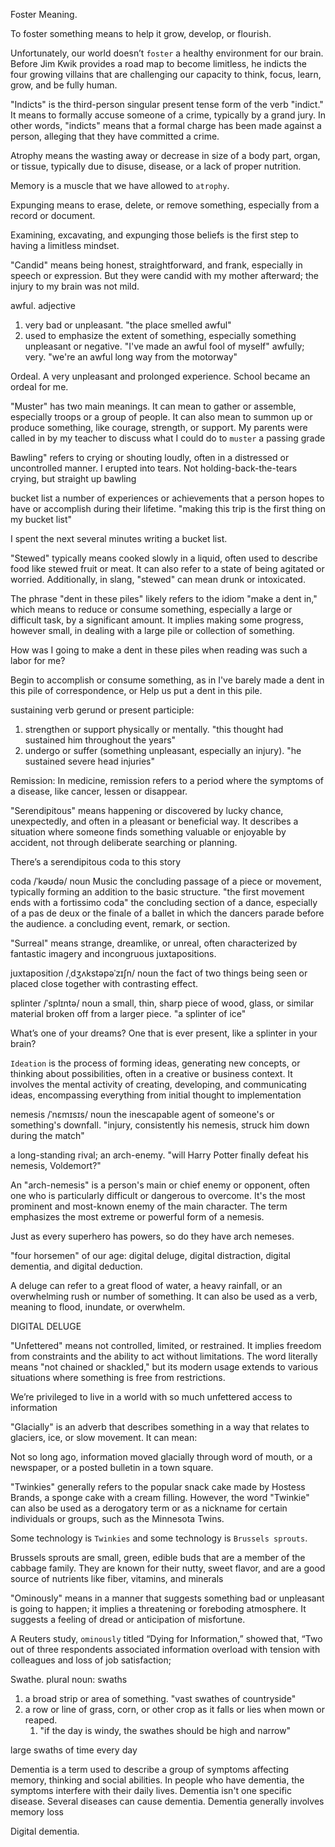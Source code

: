 

Foster Meaning.

To foster something means to help it grow, develop, or flourish.

Unfortunately, our world doesn’t `foster` a healthy environment for our brain. Before Jim Kwik provides a road map to become limitless, he indicts the four growing villains that are challenging our capacity to think, focus, learn, grow, and be fully human.

"Indicts" is the third-person singular present tense form of the verb "indict." It means to formally accuse someone of a crime, typically by a grand jury. In other words, "indicts" means that a formal charge has been made against a person, alleging that they have committed a crime. 


Atrophy means the wasting away or decrease in size of a body part, organ, or tissue, typically due to disuse, disease, or a lack of proper nutrition. 

Memory is a muscle that we have allowed to `atrophy`.

Expunging means to erase, delete, or remove something, especially from a record or document. 

Examining, excavating, and expunging those beliefs is the first step to having a limitless mindset.

"Candid" means being honest, straightforward, and frank, especially in speech or expression. But they were
candid with my mother afterward; the injury to my brain was not mild.

awful. adjective
1. very bad or unpleasant. "the place smelled awful"
2. used to emphasize the extent of something, especially something unpleasant or negative. "I've made an awful fool of myself"
awfully; very. "we're an awful long way from the motorway"

Ordeal. A very unpleasant and prolonged experience. School became an ordeal for me.

"Muster" has two main meanings. It can mean to gather or assemble, especially troops or a group of people. It can also mean to summon up or produce something, like courage, strength, or support. My parents were called in by my teacher to discuss what I could do to `muster` a passing grade

Bawling" refers to crying or shouting loudly, often in a distressed or uncontrolled manner. I erupted into tears. Not holding-back-the-tears crying, but straight up bawling

bucket list a number of experiences or achievements that a person hopes to have or accomplish during their lifetime.
"making this trip is the first thing on my bucket list"

I spent the next several minutes writing a bucket list.

"Stewed" typically means cooked slowly in a liquid, often used to describe food like stewed fruit or meat. It can also refer to a state of being agitated or worried. Additionally, in slang, "stewed" can mean drunk or intoxicated. 

The phrase "dent in these piles" likely refers to the idiom "make a dent in," which means to reduce or consume something, especially a large or difficult task, by a significant amount. It implies making some progress, however small, in dealing with a large pile or collection of something. 

How was I going to make a dent in these piles when reading was such a labor for me?

Begin to accomplish or consume something, as in I've barely made a dent in this pile of correspondence, or Help us put a dent in this pile.

sustaining
verb gerund or present participle: 
1. strengthen or support physically or mentally. "this thought had sustained him throughout the years"
2. undergo or suffer (something unpleasant, especially an injury). "he sustained severe head injuries"

Remission: In medicine, remission refers to a period where the symptoms of a disease, like cancer, lessen or disappear.

"Serendipitous" means happening or discovered by lucky chance, unexpectedly, and often in a pleasant or beneficial way. It describes a situation where someone finds something valuable or enjoyable by accident, not through deliberate searching or planning. 

There’s a serendipitous coda to this story

coda /ˈkəʊdə/ noun Music
the concluding passage of a piece or movement, typically forming an addition to the basic structure.
"the first movement ends with a fortissimo coda"
the concluding section of a dance, especially of a pas de deux or the finale of a ballet in which the dancers parade before the audience.
a concluding event, remark, or section.

"Surreal" means strange, dreamlike, or unreal, often characterized by fantastic imagery and incongruous juxtapositions.

juxtaposition /ˌdʒʌkstəpəˈzɪʃn/ noun
the fact of two things being seen or placed close together with contrasting effect.

splinter /ˈsplɪntə/ noun
a small, thin, sharp piece of wood, glass, or similar material broken off from a larger piece.
"a splinter of ice"

What’s one of your dreams? One that is ever present, like a splinter in your brain?

`Ideation` is the process of forming ideas, generating new concepts, or thinking about possibilities, often in a creative or business context. It involves the mental activity of creating, developing, and communicating ideas, encompassing everything from initial thought to implementation

nemesis /ˈnɛmɪsɪs/ noun
the inescapable agent of someone's or something's downfall.
"injury, consistently his nemesis, struck him down during the match"

a long-standing rival; an arch-enemy.
"will Harry Potter finally defeat his nemesis, Voldemort?"

An "arch-nemesis" is a person's main or chief enemy or opponent, often one who is particularly difficult or dangerous to overcome. It's the most prominent and most-known enemy of the main character. The term emphasizes the most extreme or powerful form of a nemesis.

Just as every superhero has powers, so do they have arch nemeses.

"four horsemen" of our age: digital deluge, digital distraction,
digital dementia, and digital deduction.

A deluge can refer to a great flood of water, a heavy rainfall, or an overwhelming rush or number of something. It can also be used as a verb, meaning to flood, inundate, or overwhelm. 

DIGITAL DELUGE

"Unfettered" means not controlled, limited, or restrained. It implies freedom from constraints and the ability to act without limitations. The word literally means "not chained or shackled," but its modern usage extends to various situations where something is free from restrictions. 

We’re privileged to live in a world with so much unfettered access to information

"Glacially" is an adverb that describes something in a way that relates to glaciers, ice, or slow movement. It can mean: 

Not so long ago, information moved glacially through word of mouth, or a newspaper, or a posted bulletin in a town square.

"Twinkies" generally refers to the popular snack cake made by Hostess Brands, a sponge cake with a cream filling. However, the word "Twinkie" can also be used as a derogatory term or as a nickname for certain individuals or groups, such as the Minnesota Twins. 

Some technology is `Twinkies` and some technology is `Brussels sprouts`.

Brussels sprouts are small, green, edible buds that are a member of the cabbage family. They are known for their nutty, sweet flavor, and are a good source of nutrients like fiber, vitamins, and minerals

"Ominously" means in a manner that suggests something bad or unpleasant is going to happen; it implies a threatening or foreboding atmosphere. It suggests a feeling of dread or anticipation of misfortune. 

A Reuters study, `ominously` titled “Dying for Information,” showed that, “Two
out of three respondents associated information overload with tension with
colleagues and loss of job satisfaction;

Swathe. plural noun: swaths

1. a broad strip or area of something. "vast swathes of countryside"
2. a row or line of grass, corn, or other crop as it falls or lies when mown or reaped. 
   1. "if the day is windy, the swathes should be high and narrow"

large swaths of time every day

Dementia is a term used to describe a group of symptoms affecting memory, thinking and social abilities. In people who have dementia, the symptoms interfere with their daily lives. Dementia isn't one specific disease. Several diseases can cause dementia. Dementia generally involves memory loss

Digital dementia.
